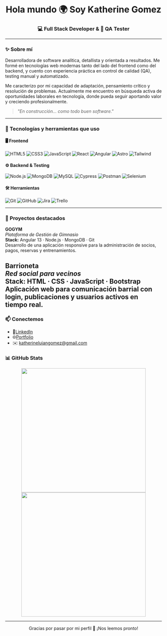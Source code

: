 <h1 align="center">Hola mundo 🌍 Soy Katherine Gomez</h1>
<h3 align="center">💻 Full Stack Developer & 🧪 QA Tester </h3>

---

### ✨ Sobre mí

Desarrolladora de software analítica, detallista y orientada a resultados. Me formé en tecnologías web modernas tanto del lado del frontend como del backend, y cuento con experiencia práctica en control de calidad (QA), testing manual y automatizado.

Me caracterizo por mi capacidad de adaptación, pensamiento crítico y resolución de problemas. Actualmente me encuentro en búsqueda activa de oportunidades laborales en tecnología, donde pueda seguir aportando valor y creciendo profesionalmente.


> *"En construcción… como todo buen software."*

---

### 🔧 Tecnologías y herramientas que uso

#### 🖥️ Frontend
![HTML5](https://img.shields.io/badge/-HTML5-E34F26?logo=html5&logoColor=white&style=flat)
![CSS3](https://img.shields.io/badge/-CSS3-1572B6?logo=css3&logoColor=white&style=flat)
![JavaScript](https://img.shields.io/badge/-JavaScript-F7DF1E?logo=javascript&logoColor=black&style=flat)
![React](https://img.shields.io/badge/-React-61DAFB?logo=react&logoColor=black&style=flat)
![Angular](https://img.shields.io/badge/-Angular-DD0031?logo=angular&logoColor=white&style=flat)
![Astro](https://img.shields.io/badge/-Astro-000000?logo=astro&logoColor=white&style=flat)
![Tailwind](https://img.shields.io/badge/-TailwindCSS-38B2AC?logo=tailwindcss&logoColor=white&style=flat)

#### ⚙️ Backend & Testing
![Node.js](https://img.shields.io/badge/-Node.js-339933?logo=node.js&logoColor=white&style=flat)
![MongoDB](https://img.shields.io/badge/-MongoDB-47A248?logo=mongodb&logoColor=white&style=flat)
![MySQL](https://img.shields.io/badge/-MySQL-4479A1?logo=mysql&logoColor=white&style=flat)
![Cypress](https://img.shields.io/badge/-Cypress-17202C?logo=cypress&logoColor=white&style=flat)
![Postman](https://img.shields.io/badge/-Postman-FF6C37?logo=postman&logoColor=white&style=flat)
![Selenium](https://img.shields.io/badge/-Selenium-43B02A?logo=selenium&logoColor=white&style=flat)

#### 🛠️ Herramientas
![Git](https://img.shields.io/badge/-Git-F05032?logo=git&logoColor=white&style=flat)
![GitHub](https://img.shields.io/badge/-GitHub-181717?logo=github&logoColor=white&style=flat)
![Jira](https://img.shields.io/badge/-Jira-0052CC?logo=jira&logoColor=white&style=flat)
![Trello](https://img.shields.io/badge/-Trello-0052CC?logo=trello&logoColor=white&style=flat)

---

### 🧩 Proyectos destacados

**GOGYM**  
_Plataforma de Gestión de Gimnasio_  
**Stack:** Angular 13 · Node.js · MongoDB · Git  
Desarrollo de una aplicación responsive para la administración de socios, pagos, reservas y entrenamientos.

**Barrioneta**  
_Red social para vecinos_  
**Stack:** HTML · CSS · JavaScript · Bootstrap  
Aplicación web para comunicación barrial con login, publicaciones y usuarios activos en tiempo real.
---

### 📫 Conectemos

- 💼[LinkedIn](https://www.linkedin.com/in/katherinelujangomez/)
- 🌐[Portfolio](https://portfoliokatherinegomez.netlify.app/)
- ✉️ katherinelujangomez@gmail.com


### 📊 GitHub Stats

<p align="center">
  <img src="https://github-readme-stats.vercel.app/api?username=KLGomez&show_icons=true&theme=radical" width="400"/>
  <img src="https://github-readme-stats.vercel.app/api/top-langs/?username=KLGomez&layout=compact&theme=radical" width="400"/>
</p>

---

<p align="center">Gracias por pasar por mi perfil 💖 ¡Nos leemos pronto!</p>
